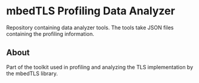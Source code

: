 # mbedTLS Profiling Data Analyzer

Repository containing data analyzer tools. The tools take JSON files
containing the profiling information.

## About

Part of the toolkit used in profiling and analyzing the TLS implementation
by the mbedTLS library.
